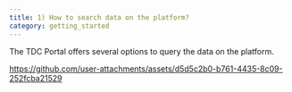 ```yaml
---
title: 1) How to search data on the platform?
category: getting_started
---
```


The TDC Portal offers several options to query the data on the platform. 

https://github.com/user-attachments/assets/d5d5c2b0-b761-4435-8c09-252fcba21529



